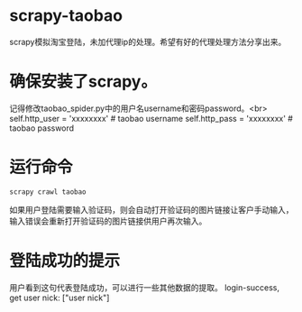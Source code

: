 # scrapy-taobao
scrapy模拟淘宝登陆，未加代理ip的处理。希望有好的代理处理方法分享出来。

# 确保安装了scrapy。
  记得修改taobao_spider.py中的用户名username和密码password。\<br>
    self.http_user = 'xxxxxxxx'   # taobao username
    self.http_pass = 'xxxxxxxx'   # taobao password

# 运行命令
    scrapy crawl taobao
  如果用户登陆需要输入验证码，则会自动打开验证码的图片链接让客户手动输入，输入错误会重新打开验证码的图片链接供用户再次输入。

# 登陆成功的提示
  用户看到这句代表登陆成功，可以进行一些其他数据的提取。
    login-success, get user nick: ["user nick"]
